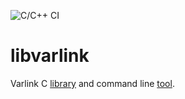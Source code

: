 ![C/C++ CI](https://github.com/varlink/libvarlink/workflows/C/C++%20CI/badge.svg)

# libvarlink

Varlink C [library](https://github.com/varlink/libvarlink/blob/master/lib/varlink.h) and command line [tool](https://github.com/varlink/libvarlink/tree/master/tool).
